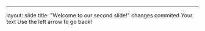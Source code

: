 
---
layout: slide
title: "Welcome to our second slide!"
changes commited
Your text
Use the left arrow to go back!
